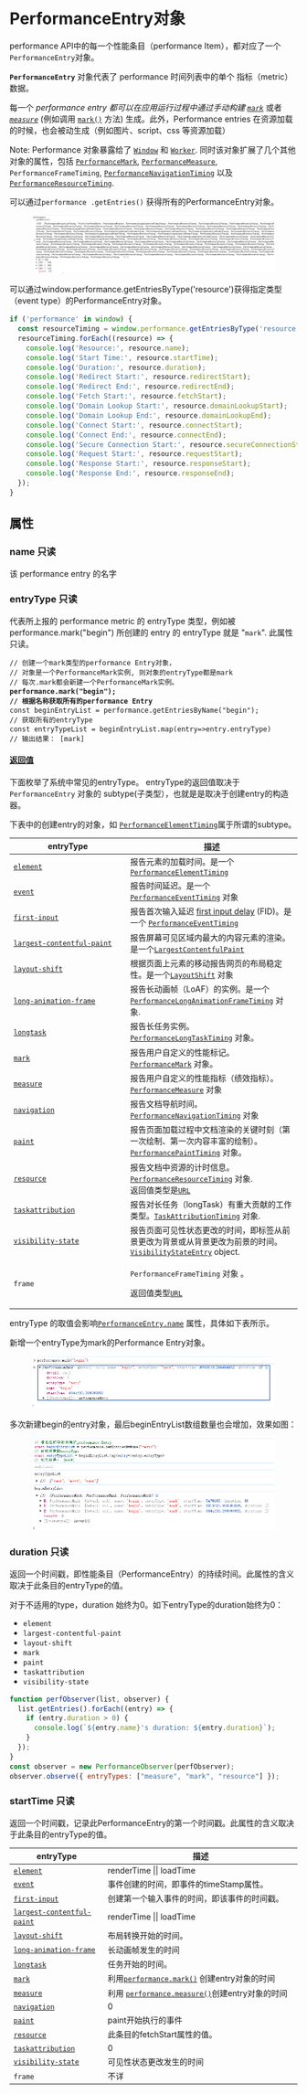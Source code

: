 # PerformanceEntry对象

performance API中的每一个性能条目（performance Item），都对应了一个`PerformanceEntry`对象。

**`PerformanceEntry`** 对象代表了 performance 时间列表中的单个 指标（metric） 数据。

每一个 _performance entry 都可以在应用运行过程中通过手动构建_ [_`mark`_](https://developer.mozilla.org/en-US/docs/Web/API/PerformanceMark) 或者 [_`measure`_](https://developer.mozilla.org/en-US/docs/Web/API/PerformanceMeasure) (例如调用 [`mark()`](https://developer.mozilla.org/zh-CN/docs/Web/API/Performance/mark) 方法) 生成。此外，Performance entries 在资源加载的时候，也会被动生成（例如图片、script、css 等资源加载）

Note: Performance 对象暴露给了 [`Window`](https://developer.mozilla.org/zh-CN/docs/Web/API/Window) 和 [`Worker`](https://developer.mozilla.org/zh-CN/docs/Web/API/Worker). 同时该对象扩展了几个其他对象的属性，包括 [`PerformanceMark`](https://developer.mozilla.org/en-US/docs/Web/API/PerformanceMark), [`PerformanceMeasure`](https://developer.mozilla.org/en-US/docs/Web/API/PerformanceMeasure), `PerformanceFrameTiming`, [`PerformanceNavigationTiming`](https://developer.mozilla.org/zh-CN/docs/Web/API/PerformanceNavigationTiming) 以及 [`PerformanceResourceTiming`](https://developer.mozilla.org/zh-CN/docs/Web/API/PerformanceResourceTiming).



可以通过`performance .getEntries()` 获得所有的PerformanceEntry对象。

<figure><img src="../../../.gitbook/assets/{2A258660-3576-49CA-8B68-4E0181C1CD82}.png" alt=""><figcaption></figcaption></figure>

可以通过window.performance.getEntriesByType('resource')获得指定类型（event type）的PerformanceEntry对象。

```javascript
if ('performance' in window) {
  const resourceTiming = window.performance.getEntriesByType('resource');
  resourceTiming.forEach((resource) => {
    console.log('Resource:', resource.name);
    console.log('Start Time:', resource.startTime);
    console.log('Duration:', resource.duration);
    console.log('Redirect Start:', resource.redirectStart);
    console.log('Redirect End:', resource.redirectEnd);
    console.log('Fetch Start:', resource.fetchStart);
    console.log('Domain Lookup Start:', resource.domainLookupStart);
    console.log('Domain Lookup End:', resource.domainLookupEnd);
    console.log('Connect Start:', resource.connectStart);
    console.log('Connect End:', resource.connectEnd);
    console.log('Secure Connection Start:', resource.secureConnectionStart);
    console.log('Request Start:', resource.requestStart);
    console.log('Response Start:', resource.responseStart);
    console.log('Response End:', resource.responseEnd);
  });
}
```



## 属性

### name 只读

该 performance entry 的名字

### entryType 只读

代表所上报的 performance metric 的 entryType 类型，例如被 performance.mark("begin") 所创建的 entry 的 entryType 就是 "`mark`". 此属性只读。

<pre class="language-javascript"><code class="lang-javascript">// 创建一个mark类型的performance Entry对象，
// 对象是一个PerformanceMark实例, 则对象的entryType都是mark
// 每次.mark都会新建一个PerformanceMark实例。
<strong>performance.mark("begin"); 
</strong><strong>// 根据名称获取所有的performance Entry
</strong>const beginEntryList = performance.getEntriesByName("begin");
// 获取所有的entryType
const entryTypeList = beginEntryList.map(entry=>entry.entryType)
// 输出结果： [mark]
</code></pre>

#### [返回值](https://developer.mozilla.org/zh-CN/docs/Web/API/PerformanceEntry/entryType#%E8%BF%94%E5%9B%9E%E5%80%BC) <a href="#fan-hui-zhi" id="fan-hui-zhi"></a>

下面枚举了系统中常见的entryType。 entryType的返回值取决于 `PerformanceEntry` 对象的 subtype(子类型），也就是是取决于创建entry的构造器。

下表中的创建entry的对象，如 [`PerformanceElementTiming`](https://developer.mozilla.org/en-US/docs/Web/API/PerformanceElementTiming)属于所谓的subtype。

<table><thead><tr><th width="301">entryType</th><th width="333">描述</th></tr></thead><tbody><tr><td><a href="https://developer.mozilla.org/en-US/docs/Web/API/PerformanceEntry/entryType#element"><code>element</code></a></td><td>报告元素的加载时间。是一个 <a href="https://developer.mozilla.org/en-US/docs/Web/API/PerformanceElementTiming"><code>PerformanceElementTiming</code></a></td></tr><tr><td><a href="https://developer.mozilla.org/en-US/docs/Web/API/PerformanceEntry/entryType#event"><code>event</code></a></td><td>报告时间延迟。是一个 <a href="https://developer.mozilla.org/en-US/docs/Web/API/PerformanceEventTiming"><code>PerformanceEventTiming</code></a>  对象</td></tr><tr><td><a href="https://developer.mozilla.org/en-US/docs/Web/API/PerformanceEntry/entryType#first-input"><code>first-input</code></a></td><td>报告首次输入延迟 <a href="https://developer.mozilla.org/en-US/docs/Glossary/First_input_delay">first input delay</a> (FID)。是一个 <a href="https://developer.mozilla.org/en-US/docs/Web/API/PerformanceEventTiming"><code>PerformanceEventTiming</code></a></td></tr><tr><td><a href="https://developer.mozilla.org/en-US/docs/Web/API/PerformanceEntry/entryType#largest-contentful-paint"><code>largest-contentful-paint</code></a></td><td>报告屏幕可见区域内最大的内容元素的渲染。 是一个<a href="https://developer.mozilla.org/en-US/docs/Web/API/LargestContentfulPaint"><code>LargestContentfulPaint</code></a></td></tr><tr><td><a href="https://developer.mozilla.org/en-US/docs/Web/API/PerformanceEntry/entryType#layout-shift"><code>layout-shift</code></a></td><td>根据页面上元素的移动报告网页的布局稳定性。是一个<a href="https://developer.mozilla.org/en-US/docs/Web/API/LayoutShift"><code>LayoutShift</code></a> 对象</td></tr><tr><td><a href="https://developer.mozilla.org/en-US/docs/Web/API/PerformanceEntry/entryType#long-animation-frame"><code>long-animation-frame</code></a></td><td>报告长动画帧（LoAF）的实例。是一个<a href="https://developer.mozilla.org/en-US/docs/Web/API/PerformanceLongAnimationFrameTiming"><code>PerformanceLongAnimationFrameTiming</code></a> 对象.</td></tr><tr><td><a href="https://developer.mozilla.org/en-US/docs/Web/API/PerformanceEntry/entryType#longtask"><code>longtask</code></a></td><td>报告长任务实例。 <a href="https://developer.mozilla.org/en-US/docs/Web/API/PerformanceLongTaskTiming"><code>PerformanceLongTaskTiming</code></a> 对象。</td></tr><tr><td><a href="https://developer.mozilla.org/en-US/docs/Web/API/PerformanceEntry/entryType#mark"><code>mark</code></a></td><td>报告用户自定义的性能标记。<a href="https://developer.mozilla.org/en-US/docs/Web/API/PerformanceMark"><code>PerformanceMark</code></a> 对象。</td></tr><tr><td><a href="https://developer.mozilla.org/en-US/docs/Web/API/PerformanceEntry/entryType#measure"><code>measure</code></a></td><td>报告用户自定义的性能指标（绩效指标）。<a href="https://developer.mozilla.org/en-US/docs/Web/API/PerformanceMeasure"><code>PerformanceMeasure</code></a> 对象</td></tr><tr><td><a href="https://developer.mozilla.org/en-US/docs/Web/API/PerformanceEntry/entryType#navigation"><code>navigation</code></a></td><td>报告文档导航时间。<a href="https://developer.mozilla.org/en-US/docs/Web/API/PerformanceNavigationTiming"><code>PerformanceNavigationTiming</code></a> 对象</td></tr><tr><td><a href="https://developer.mozilla.org/en-US/docs/Web/API/PerformanceEntry/entryType#paint"><code>paint</code></a></td><td>报告页面加载过程中文档渲染的关键时刻（第一次绘制、第一次内容丰富的绘制）。<a href="https://developer.mozilla.org/en-US/docs/Web/API/PerformancePaintTiming"><code>PerformancePaintTiming</code></a> 对象。</td></tr><tr><td><a href="https://developer.mozilla.org/en-US/docs/Web/API/PerformanceEntry/entryType#resource"><code>resource</code></a></td><td>报告文档中资源的计时信息。<a href="https://developer.mozilla.org/en-US/docs/Web/API/PerformanceResourceTiming"><code>PerformanceResourceTiming</code></a> 对象.<br>返回值类型是<a href="https://developer.mozilla.org/zh-CN/docs/Web/API/URL"><code>URL</code></a></td></tr><tr><td><a href="https://developer.mozilla.org/en-US/docs/Web/API/PerformanceEntry/entryType#taskattribution"><code>taskattribution</code></a></td><td>报告对长任务（longTask）有重大贡献的工作类型。<a href="https://developer.mozilla.org/en-US/docs/Web/API/TaskAttributionTiming"><code>TaskAttributionTiming</code></a> 对象.</td></tr><tr><td><a href="https://developer.mozilla.org/en-US/docs/Web/API/PerformanceEntry/entryType#visibility-state"><code>visibility-state</code></a></td><td>报告页面可见性状态更改的时间，即标签从前景更改为背景或从背景更改为前景的时间。<a href="https://developer.mozilla.org/en-US/docs/Web/API/VisibilityStateEntry"><code>VisibilityStateEntry</code></a> object.</td></tr><tr><td><code>frame</code></td><td><p><code>PerformanceFrameTiming</code> 对象 。</p><p>返回值类型<a href="https://developer.mozilla.org/zh-CN/docs/Web/API/URL"><code>URL</code></a></p></td></tr></tbody></table>

entryType 的取值会影响[`PerformanceEntry.name`](https://developer.mozilla.org/zh-CN/docs/Web/API/PerformanceEntry/name) 属性，具体如下表所示。



新增一个entryType为mark的Performance Entry对象。

<figure><img src="../../../.gitbook/assets/{658E1020-D7E8-4C20-93EC-666A56BDD7EC}.png" alt=""><figcaption></figcaption></figure>

多次新建begin的entry对象，最后beginEntryList数组数量也会增加，效果如图：

<figure><img src="../../../.gitbook/assets/{EE913A91-02A2-47AD-B97E-98B7EE3347D7}.png" alt=""><figcaption></figcaption></figure>

### duration 只读

返回一个时间戳，即性能条目（PerformanceEntry）的持续时间。此属性的含义取决于此条目的entryType的值。

对于不适用的type，duration 始终为0。如下entryType的duration始终为0：

* `element`
* `largest-contentful-paint`
* `layout-shift`
* `mark`
* `paint`
* `taskattribution`
* `visibility-state`

```javascript
function perfObserver(list, observer) {
  list.getEntries().forEach((entry) => {
    if (entry.duration > 0) {
      console.log(`${entry.name}'s duration: ${entry.duration}`);
    }
  });
}
const observer = new PerformanceObserver(perfObserver);
observer.observe({ entryTypes: ["measure", "mark", "resource"] });
```

### startTime 只读

返回一个时间戳，记录此PerformanceEntry的第一个时间戳。此属性的含义取决于此条目的entryType的值。

<table><thead><tr><th width="191">entryType</th><th width="487">描述</th></tr></thead><tbody><tr><td><a href="https://developer.mozilla.org/en-US/docs/Web/API/PerformanceEntry/entryType#element"><code>element</code></a></td><td>renderTime || loadTime</td></tr><tr><td><a href="https://developer.mozilla.org/en-US/docs/Web/API/PerformanceEntry/entryType#event"><code>event</code></a></td><td>事件创建的时间，即事件的timeStamp属性。</td></tr><tr><td><a href="https://developer.mozilla.org/en-US/docs/Web/API/PerformanceEntry/entryType#first-input"><code>first-input</code></a></td><td>创建第一个输入事件的时间，即该事件的时间戳。</td></tr><tr><td><a href="https://developer.mozilla.org/en-US/docs/Web/API/PerformanceEntry/entryType#largest-contentful-paint"><code>largest-contentful-paint</code></a></td><td>renderTime || loadTime</td></tr><tr><td><a href="https://developer.mozilla.org/en-US/docs/Web/API/PerformanceEntry/entryType#layout-shift"><code>layout-shift</code></a></td><td>布局转换开始的时间。</td></tr><tr><td><a href="https://developer.mozilla.org/en-US/docs/Web/API/PerformanceEntry/entryType#long-animation-frame"><code>long-animation-frame</code></a></td><td>长动画帧发生的时间</td></tr><tr><td><a href="https://developer.mozilla.org/en-US/docs/Web/API/PerformanceEntry/entryType#longtask"><code>longtask</code></a></td><td>任务开始的时间。</td></tr><tr><td><a href="https://developer.mozilla.org/en-US/docs/Web/API/PerformanceEntry/entryType#mark"><code>mark</code></a></td><td>利用<a href="https://developer.mozilla.org/en-US/docs/Web/API/Performance/mark"><code>performance.mark()</code></a> 创建entry对象的时间</td></tr><tr><td><a href="https://developer.mozilla.org/en-US/docs/Web/API/PerformanceEntry/entryType#measure"><code>measure</code></a></td><td>利用 <a href="https://developer.mozilla.org/en-US/docs/Web/API/Performance/measure"><code>performance.measure()</code></a>创建entry对象的时间</td></tr><tr><td><a href="https://developer.mozilla.org/en-US/docs/Web/API/PerformanceEntry/entryType#navigation"><code>navigation</code></a></td><td>0</td></tr><tr><td><a href="https://developer.mozilla.org/en-US/docs/Web/API/PerformanceEntry/entryType#paint"><code>paint</code></a></td><td>paint开始执行的事件</td></tr><tr><td><a href="https://developer.mozilla.org/en-US/docs/Web/API/PerformanceEntry/entryType#resource"><code>resource</code></a></td><td>此条目的fetchStart属性的值。</td></tr><tr><td><a href="https://developer.mozilla.org/en-US/docs/Web/API/PerformanceEntry/entryType#taskattribution"><code>taskattribution</code></a></td><td>0</td></tr><tr><td><a href="https://developer.mozilla.org/en-US/docs/Web/API/PerformanceEntry/entryType#visibility-state"><code>visibility-state</code></a></td><td>可见性状态更改发生的时间</td></tr><tr><td><code>frame</code></td><td>不详</td></tr></tbody></table>

